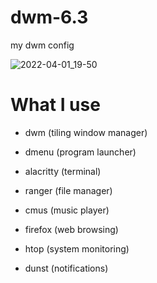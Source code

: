 # dwm-6.3
my dwm config

![2022-04-01_19-50](https://user-images.githubusercontent.com/95656575/161332795-ca02c616-87c2-4bc4-b71c-f3f0617bddc9.png)

# What I use

- dwm (tiling window manager)
  
- dmenu (program launcher)
  
- alacritty (terminal)
  
- ranger (file manager)
  
- cmus (music player)
  
- firefox (web browsing)
  
- htop (system monitoring)
  
- dunst (notifications)
